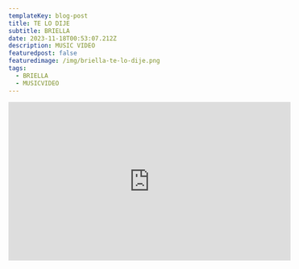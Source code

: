```yaml
---
templateKey: blog-post
title: TE LO DIJE
subtitle: BRIELLA
date: 2023-11-18T00:53:07.212Z
description: MUSIC VIDEO
featuredpost: false
featuredimage: /img/briella-te-lo-dije.png
tags:
  - BRIELLA
  - MUSICVIDEO
---
```

<iframe width="560" height="315" src="https://www.youtube.com/embed/sbLP2RZWDmk?si=uHc9flr2RY0yee8z" title="YouTube video player" frameborder="0" allow="accelerometer; autoplay; clipboard-write; encrypted-media; gyroscope; picture-in-picture; web-share" allowfullscreen></iframe>